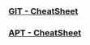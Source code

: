 <h3><a href="https://sreeju7733.github.io/notes/git-cheatsheet.html">GIT - CheatSheet</a></h3>
<h3><a href="https://sreeju7733.github.io/notes/apt-cheatsheet.html">APT - CheatSheet</a></h3>
